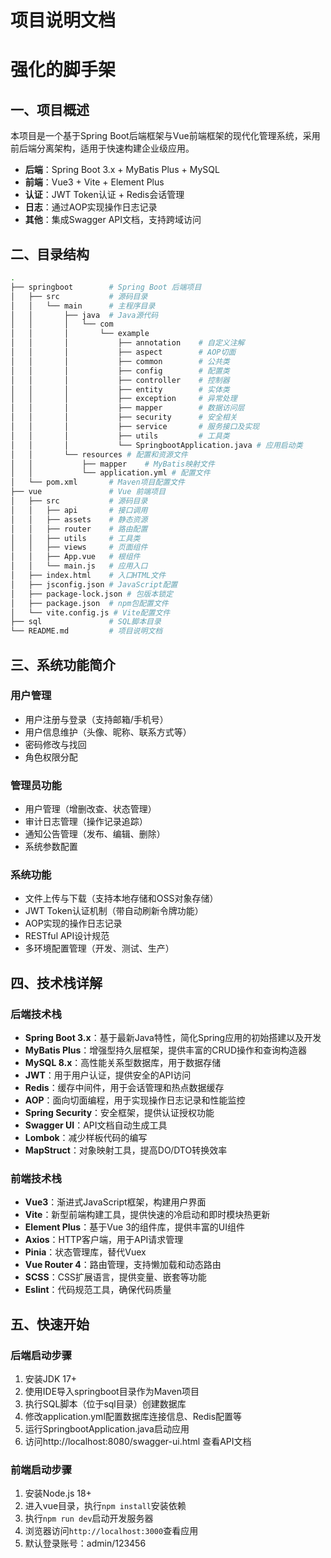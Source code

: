 # 项目说明文档
# 强化的脚手架

## 一、项目概述

本项目是一个基于Spring Boot后端框架与Vue前端框架的现代化管理系统，采用前后端分离架构，适用于快速构建企业级应用。

- **后端**：Spring Boot 3.x + MyBatis Plus + MySQL
- **前端**：Vue3 + Vite + Element Plus
- **认证**：JWT Token认证 + Redis会话管理
- **日志**：通过AOP实现操作日志记录
- **其他**：集成Swagger API文档，支持跨域访问

## 二、目录结构

```bash
.
├── springboot        # Spring Boot 后端项目
│   ├── src           # 源码目录
│   │   └── main      # 主程序目录
│   │       ├── java  # Java源代码
│   │       │   └── com
│   │       │       └── example
│   │       │           ├── annotation    # 自定义注解
│   │       │           ├── aspect        # AOP切面
│   │       │           ├── common        # 公共类
│   │       │           ├── config        # 配置类
│   │       │           ├── controller    # 控制器
│   │       │           ├── entity        # 实体类
│   │       │           ├── exception     # 异常处理
│   │       │           ├── mapper        # 数据访问层
│   │       │           ├── security      # 安全相关
│   │       │           ├── service       # 服务接口及实现
│   │       │           ├── utils         # 工具类
│   │       │           └── SpringbootApplication.java # 应用启动类
│   │       └── resources # 配置和资源文件
│   │           ├── mapper    # MyBatis映射文件
│   │           └── application.yml # 配置文件
│   └── pom.xml       # Maven项目配置文件
├── vue               # Vue 前端项目
│   ├── src           # 源码目录
│   │   ├── api       # 接口调用
│   │   ├── assets    # 静态资源
│   │   ├── router    # 路由配置
│   │   ├── utils     # 工具类
│   │   ├── views     # 页面组件
│   │   ├── App.vue   # 根组件
│   │   └── main.js   # 应用入口
│   ├── index.html    # 入口HTML文件
│   ├── jsconfig.json # JavaScript配置
│   ├── package-lock.json # 包版本锁定
│   ├── package.json  # npm包配置文件
│   └── vite.config.js # Vite配置文件
├── sql               # SQL脚本目录
└── README.md         # 项目说明文档
```

## 三、系统功能简介

### 用户管理

- 用户注册与登录（支持邮箱/手机号）
- 用户信息维护（头像、昵称、联系方式等）
- 密码修改与找回
- 角色权限分配

### 管理员功能

- 用户管理（增删改查、状态管理）
- 审计日志管理（操作记录追踪）
- 通知公告管理（发布、编辑、删除）
- 系统参数配置

### 系统功能

- 文件上传与下载（支持本地存储和OSS对象存储）
- JWT Token认证机制（带自动刷新令牌功能）
- AOP实现的操作日志记录
- RESTful API设计规范
- 多环境配置管理（开发、测试、生产）

## 四、技术栈详解

### 后端技术栈

- **Spring Boot 3.x**：基于最新Java特性，简化Spring应用的初始搭建以及开发
- **MyBatis Plus**：增强型持久层框架，提供丰富的CRUD操作和查询构造器
- **MySQL 8.x**：高性能关系型数据库，用于数据存储
- **JWT**：用于用户认证，提供安全的API访问
- **Redis**：缓存中间件，用于会话管理和热点数据缓存
- **AOP**：面向切面编程，用于实现操作日志记录和性能监控
- **Spring Security**：安全框架，提供认证授权功能
- **Swagger UI**：API文档自动生成工具
- **Lombok**：减少样板代码的编写
- **MapStruct**：对象映射工具，提高DO/DTO转换效率

### 前端技术栈

- **Vue3**：渐进式JavaScript框架，构建用户界面
- **Vite**：新型前端构建工具，提供快速的冷启动和即时模块热更新
- **Element Plus**：基于Vue 3的组件库，提供丰富的UI组件
- **Axios**：HTTP客户端，用于API请求管理
- **Pinia**：状态管理库，替代Vuex
- **Vue Router 4**：路由管理，支持懒加载和动态路由
- **SCSS**：CSS扩展语言，提供变量、嵌套等功能
- **Eslint**：代码规范工具，确保代码质量

## 五、快速开始

### 后端启动步骤

1. 安装JDK 17+
2. 使用IDE导入springboot目录作为Maven项目
3. 执行SQL脚本（位于sql目录）创建数据库
4. 修改application.yml配置数据库连接信息、Redis配置等
5. 运行SpringbootApplication.java启动应用
6. 访问http://localhost:8080/swagger-ui.html 查看API文档

### 前端启动步骤

1. 安装Node.js 18+
2. 进入vue目录，执行`npm install`安装依赖
3. 执行`npm run dev`启动开发服务器
4. 浏览器访问`http://localhost:3000`查看应用
5. 默认登录账号：admin/123456
